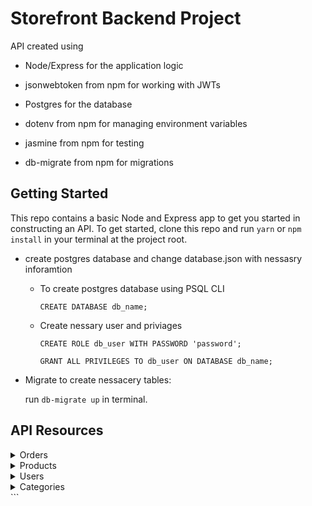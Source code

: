 # Storefront Backend Project

API created using

- Node/Express for the application logic

- jsonwebtoken from npm for working with JWTs

- Postgres for the database

- dotenv from npm for managing environment variables

- jasmine from npm for testing

- db-migrate from npm for migrations

## Getting Started

This repo contains a basic Node and Express app to get you started in constructing an API. To get started, clone this repo and run
`yarn` or `npm install` in your terminal at the project root.

- create postgres database and change database.json with nessasry inforamtion

  - To create postgres database using PSQL CLI

    `CREATE DATABASE db_name;`

  - Create nessary user and priviages

    `CREATE ROLE db_user WITH PASSWORD 'password';`

    `GRANT ALL PRIVILEGES TO db_user ON DATABASE db_name;`

- Migrate to create nessacery tables:

  run `db-migrate up` in terminal.

## API Resources

<details>
    <summary> Orders </summary>
  
- ### Get Orders list

    Path: `/orders`

    Method: **_GET_** / Status code : `200`

    #### Header

    | key           | value                      |
    | ------------- | -------------------------- |
    | Authorization | Bearer < **_JWT token_** > |
    | Content-Type  | application/json           |

    #### Parameters, Body & Queries

    | Key Type | key      | Type   | Default | Required | in URL | in Body | Description                  |
    | -------- | -------- | ------ | ------- | -------- | ------ | ------- | ---------------------------- |
    | query    | _status_ | string | -       | No       | Yes    | No      | must be (active or complete) |

    > Examples

    `/orders`
    list of active and completed orders that related to user.

    `/orders/?status=complete`
    list of completed orders that related to user.

    `/orders/?status=active`
    list of active orders that related to user.

    > Response Example

    ```
    {
        "status": "success",
        "data": {
            "results": 2,
            "orders": [
                {
                    "id": 1,
                    "status": "complete",
                    "user_id": 1
                },
                {
                    "id": 2,
                    "status": "active",
                    "user_id": 1
                }
            ]
        }
    }
    ```

- ### Create Order

  create empty order

  Path: `/orders`

  Method: **_POST_** / Status code : `201`

  #### Header

  | key           | value                      |
  | ------------- | -------------------------- |
  | Authorization | Bearer < **_JWT token_** > |

  > Examples

  `/orders`
  list of active and completed orders that related to user.

  > Response Example

  ```
  {
    "status": "success",
    "order": {
        "id": 1,
        "status": "active",
        "user_id": 1
    }
  }
  ```

- ### Show Order

  show order that related to jwt user with products list that in it.
  Path: `/orders/:id`

  Method: **_get_** / Status code : `200`

  #### Header

  | key           | value                      |
  | ------------- | -------------------------- |
  | Authorization | Bearer < **_JWT token_** > |
  | Content-Type  | application/json           |

  #### Parameters, Body & Queries

  | Key Type  | key  | Type | Default | Required | in URL | in Body | Description |
  | --------- | ---- | ---- | ------- | -------- | ------ | ------- | ----------- |
  | parameter | _id_ | int  | -       | Yes      | Yes    | No      | must be > 0 |

  > Examples

  `/orders/1`
  return order with products.

  > Response Example

  ```
  {
    "status": "success",
    "order": {
        "id": 5,
        "status": "active",
        "user_id": 1
    },
    "cart": [
        {
            "product_id": 1,
            "name": "product 1",
            "quantity": 6
        },
        {
            "product_id": 2,
            "name": "product 2",
            "quantity": 6
        }
    ]
  }
  ```

- ### Delete Order

  delete order that related to jwt user.
  Path: `/orders/:id`

  Method: **_delete_** / Status code : `204`

  #### Header

  | key           | value                      |
  | ------------- | -------------------------- |
  | Authorization | Bearer < **_JWT token_** > |

  #### Parameters, Body & Queries

  | Key Type  | key  | Type | Default | Required | in URL | in Body | Description |
  | --------- | ---- | ---- | ------- | -------- | ------ | ------- | ----------- |
  | parameter | _id_ | int  | -       | Yes      | Yes    | No      | must be > 0 |

  > Examples

  `/orders/1`
  delete order with products.

- ### Update Order

  change order status from active to complete( allowed if order have products)
  or change from complete to active

  Path: `/orders/:id`

  Method: **_patch_** / Status code : `200`

  #### Header

  | key           | value                      |
  | ------------- | -------------------------- |
  | Authorization | Bearer < **_JWT token_** > |
  | Content-Type  | application/json           |

  #### Parameters, Body & Queries

  | Key Type  | key      | Type   | Default | Required | in URL | in Body | Description                  |
  | --------- | -------- | ------ | ------- | -------- | ------ | ------- | ---------------------------- |
  | parameter | _id_     | int    | -       | Yes      | Yes    | No      | must be > 0                  |
  | body      | _status_ | string | -       | Yes      | No     | Yes     | must be (active or complete) |

  > Examples

  `/orders/1`
  return order with products.

  > Payload JSON Example

  ```
  {
      "status": "complete"
  }
  ```

  > Response Example

  ```
  {
    "status": "success",
    "order": {
        "id": 5,
        "status": "complete",
        "user_id": 1
    },
    "cart": [
        {
            "product_id": 1,
            "name": "product 1",
            "quantity": 6
        },
        {
            "product_id": 2,
            "name": "product 2",
            "quantity": 6
        }
    ]
  }
  ```

- ### Add Product to Active Order (add to cart)

  adding product to active order

  Path: `/orders/:id/products`

  Method: **_post_** / Status code : `201`

  #### Header

  | key           | value                      |
  | ------------- | -------------------------- |
  | Authorization | Bearer < **_JWT token_** > |
  | Content-Type  | application/json           |

  #### Parameters, Body & Queries

  | Key Type  | key        | Type | Default | Required | in URL | in Body | Description |
  | --------- | ---------- | ---- | ------- | -------- | ------ | ------- | ----------- |
  | parameter | _id_       | int  | -       | Yes      | Yes    | No      | must be > 0 |
  | body      | product_id | int  | -       | Yes      | No     | Yes     | must be > 0 |
  | body      | quantity   | int  | -       | Yes      | No     | Yes     | must be > 0 |

  > Examples

  `/orders/1/products`
  add product json to order.

  > Payload JSON Example

  ```
  {
    "quantity": 6,
    "product_id" :5
  }
  ```

  > Response Example

  ```
  {
    "status": "success",
    "cart": {
        "order": {
            "id": 1,
            "status": "active",
            "user_id": 1
        },
        "products": [
            {
                "product_id": 5,
                "name": "product 5",
                "quantity": 6
            }
        ]
    }
  }
  ```

</details>
<!-- ------------------------------------------------------------------------------------------------------------------------------------------- -->
<details>
  <summary> Products </summary>
   
- ### Get Products list

    Path: `/products`

    Method: **_GET_** / Status code : `200`

    > Examples

    `/products`
    get list of products.

    > Response Example
    ```
    {
    "status": "success",
        "data": {
            "results": 2,
            "products": [
                {
                    "id": 1,
                    "name": "product 1",
                    "price": 100,
                    "category_id": 1
                },
                {
                    "id": 2,
                    "name": "product 2",
                    "price": 19,
                    "category_id": 1
                }
            ]
        }
    }
    ```

- ### Create Product

  create empty Product

  Path: `/products`

  Method: **_POST_** / Status code : `201`

  #### Header

  | key           | value                      |
  | ------------- | -------------------------- |
  | Authorization | Bearer < **_JWT token_** > |

  #### Parameters, Body & Queries

  | Key Type | key         | Type   | Default | Required | in URL | in Body | Description                     |
  | -------- | ----------- | ------ | ------- | -------- | ------ | ------- | ------------------------------- |
  | body     | _name_      | string | -       | Yes      | No     | Yes     | Product name                    |
  | body     | _price_     | int    | -       | Yes      | No     | Yes     | Product price, must > 0         |
  | body     | category_id | int    | -       | Yes      | No     | Yes     | Existing Category id , must > 0 |

  > Examples

  `/products`
  create new product.

  > Payload JSON Example

  ```
  {
     "name": "Product 1",
      "price": 55,
      "category_id": 1
  }
  ```

  > Response Example

  ```
  {
    "status": "success",
    "product": {
        "id": 12,
        "name": "product 1",
        "price": 55,
        "category_id": 1
    }
  }
  ```

- ### Show Product

  Path: `/products/:id`

  Method: **_get_** / Status code : `200`

  #### Parameters, Body & Queries

  | Key Type  | key  | Type | Default | Required | in URL | in Body | Description |
  | --------- | ---- | ---- | ------- | -------- | ------ | ------- | ----------- |
  | parameter | _id_ | int  | -       | Yes      | Yes    | No      | must be > 0 |

  > Examples

  `/products/1`
  return product with id 1.

  > Response Example

  ```
  {
      "status": "success",
      "product": {
          "id": 1,
          "name": "product 1",
          "price": 100,
          "category_id": 1
      }
  }
  ```

- ### Delete Product

  delete product, **JWT user token is required**.
  Path: `/products/:id`

  Method: **_delete_** / Status code : `204`

  #### Header

  | key           | value                      |
  | ------------- | -------------------------- |
  | Authorization | Bearer < **_JWT token_** > |

  #### Parameters, Body & Queries

  | Key Type  | key  | Type | Default | Required | in URL | in Body | Description |
  | --------- | ---- | ---- | ------- | -------- | ------ | ------- | ----------- |
  | parameter | _id_ | int  | -       | Yes      | Yes    | No      | must be > 0 |

  > Examples

  `/products/1`
  delete product id: 1.

- ### Update Product

  update product name, price & category, **JWT user token is required**.

  Path: `/products/:id`

  Method: **_patch_** / Status code : `200`

  #### Header

  | key           | value                      |
  | ------------- | -------------------------- |
  | Authorization | Bearer < **_JWT token_** > |
  | Content-Type  | application/json           |

  #### Parameters, Body & Queries

  | Key Type | key         | Type   | Default | Required | in URL | in Body | Description                     |
  | -------- | ----------- | ------ | ------- | -------- | ------ | ------- | ------------------------------- |
  | body     | _name_      | string | -       | Optional | No     | Yes     | Product name                    |
  | body     | _price_     | int    | -       | Optional | No     | Yes     | Product price, must > 0         |
  | body     | category_id | int    | -       | Optional | No     | Yes     | Existing Category id , must > 0 |

  > Examples

  `/products/1`
  update product with id 1.

  > Payload JSON Example

  ```
  {
      "name": "new product 1",
      "price": 105,
      "category_id": 2
  }

  ```

  > Response Example

  ```
  {
      "status": "success",
      "product": {
          "id": 3,
          "name": "new product 1",
          "price": 105,
          "category_id": 2
      }
  }
  ```

</details>
<!-- ------------------------------------------------------------------------------------------------------------------------------------------- -->
<details>
    <summary> Users </summary>
</details>
<!-- ------------------------------------------------------------------------------------------------------------------------------------------- -->
<details>
    <summary> Categories </summary>

- ### Get Categories list

Path: `/categories`

Method: **_GET_** / Status code : `200`

> Examples

`/categories`
list all categories.

> Response Example

```

{
"status": "success",
"data": {
"results": 3,
"categories": [
{
"id": 1,
"name": "cat 1"
},
{
"id": 2,
"name": "cat 2"
},
{
"id": 3,
"name": "cat 3"
}
]
}

```

- ### Create Category

create category

Path: `/categories`

Method: **_POST_** / Status code : `201`

#### Header

| key           | value                      |
| ------------- | -------------------------- |
| Authorization | Bearer < **_JWT token_** > |

#### Parameters, Body & Queries

| Key Type | key    | Type   | Default | Required | in URL | in Body | Description    |
| -------- | ------ | ------ | ------- | -------- | ------ | ------- | -------------- |
| body     | _name_ | string | -       | Yes      | No     | Yes     | must be unique |

> Examples

`/categories`
create category from json, need jwt user token.

> Payload JSON Example

```

{
"name": "category1"
}

```

> Response Example

```

{
"status": "success",
"category": {
"id": 1,
"name": "category1"
}
}

```

- ### Show Category

Path: `/categories/:id`

Method: **_get_** / Status code : `200`

#### Parameters, Body & Queries

| Key Type  | key  | Type | Default | Required | in URL | in Body | Description |
| --------- | ---- | ---- | ------- | -------- | ------ | ------- | ----------- |
| parameter | _id_ | int  | -       | Yes      | Yes    | No      | must be > 0 |

> Examples

`/categories/1`
return category with id: 1.

> Response Example

```

{
"status": "success",
"category": {
"id": 1,
"name": "category1"
}
}

```

- ### Delete Category

delete Category, JWT user token required.
Path: `/categories/:id`

Method: **_delete_** / Status code : `204`

#### Header

| key           | value                      |
| ------------- | -------------------------- |
| Authorization | Bearer < **_JWT token_** > |

#### Parameters, Body & Queries

| Key Type  | key  | Type | Default | Required | in URL | in Body | Description |
| --------- | ---- | ---- | ------- | -------- | ------ | ------- | ----------- |
| parameter | _id_ | int  | -       | Yes      | Yes    | No      | must be > 0 |

> Examples

`/categories/1`
delete category with id 1.

- ### Update Category

update category name

Path: `/categories/:id`

Method: **_patch_** / Status code : `200`

#### Header

| key           | value                      |
| ------------- | -------------------------- |
| Authorization | Bearer < **_JWT token_** > |
| Content-Type  | application/json           |

#### Parameters, Body & Queries

| Key Type  | key    | Type   | Default | Required | in URL | in Body | Description    |
| --------- | ------ | ------ | ------- | -------- | ------ | ------- | -------------- |
| parameter | _id_   | int    | -       | Yes      | Yes    | No      | must be > 0    |
| body      | _name_ | string | -       | Yes      | No     | Yes     | must be unique |

> Examples

`/categories/1` update category with id 1 .

> Payload JSON Example

```

{
"name": "newCategoryName"
}

```

> Response Example

```

{
"status": "success",
"category": {
"id": 1,
"name": "category1"
}
}

```

</details>
```
